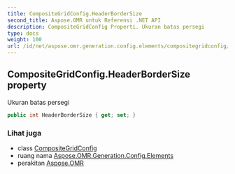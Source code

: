 ```yaml
---
title: CompositeGridConfig.HeaderBorderSize
second_title: Aspose.OMR untuk Referensi .NET API
description: CompositeGridConfig Properti. Ukuran batas persegi
type: docs
weight: 100
url: /id/net/aspose.omr.generation.config.elements/compositegridconfig/headerbordersize/
---
```

## CompositeGridConfig.HeaderBorderSize property

Ukuran batas persegi

```csharp
public int HeaderBorderSize { get; set; }
```

### Lihat juga

* class [CompositeGridConfig](../)
* ruang nama [Aspose.OMR.Generation.Config.Elements](../../compositegridconfig/)
* perakitan [Aspose.OMR](../../../)


